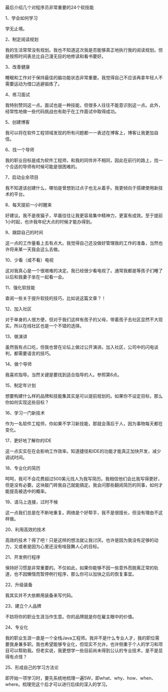最后介绍几个对程序员非常重要的24个软技能

1、学会如何学习

学无止境。

2、制定阅读规划

我的生活常常没有规划。我也不知道这次我是否能够真正地执行我的阅读规划。但是按照时间表总比自己漫无目的地修读和看书要好。

3、改善健康

睡眠和工作对于保持最佳的脑功能状态非常重要。我觉得自己不应该再拿年轻人不需要运动为借口逃避锻炼了。

4、练习面试

我特别赞同这一点。面试也是一种技能，但很多人往往不能意识到这一点。此外，经常性地做一些代码挑战也有助于在工作面试中取得成功。

5、创建博客

我可以将在软件工程领域发现的所有问题都一一表述在博客上，博客让我更加自信。

6、找一个导师

我的职业目标是成为软件工程师，和我的同伴并不相同，因此在前行的路上，找一个合适的导师有时候可能是很困难的。

7、启动业余项目

我不知道该创建什么，哪怕是曾想到过点子也无从着手。我更倾向于搭建使用新技术的平台。

8、每天提前一小时醒来

好建议。我不是夜猫子，早晨往往让我更容易集中精神力，更富有成效。至于提前1小时起，也许我年纪大点的时候才能办得到。

9、跟踪自己的时间

这一点的工作量看上去有点大。我觉得自己还没做好管理我的工作的准备，当然也许将来某一天我会这么去做。

10、少看（或不看）电视

这对我真心是一个很艰难的决定。我已经很少看电视了。通常我都是等孩子们睡了以后和我妻子坐在一起看一会。

11、强化软技能

查阅一些关于提升软技的技巧，比如说这篇文章？！

12、加入社区

对于单身的人很方便，但对于我们这样有孩子的父母，带着孩子去社区显然不大现实。所以在线社区也是一个不错的选择。

13、做演讲

虽然我有点口吃，但我也曾在论坛上做过公开演讲。加入社区，公司中的闪电谈判，都需要语言的技巧。

14、做个导师

我喜欢指导。当然关键是要找到适合指导的人。参照第6点。

15、制定年计划

想要构建什么样的品牌和技能集其实是可以提前规划的。如果你不设定目标，那么你如何实现这些目标？

16、学习一门新技术

作为一名软件工程师，你如果不学习新技能，那就会落后于人，因为事物每天都在变化。

17、更好地了解你的IDE

这一点实实在在会影响工作效率。知道捷径和IDE的功能才能真正加快开发，减少调试时间。

18、专业化的简历

呵呵，我可不会花费超过500美元找人为我写简历。我相信他们会比我写得更好，但是没有必要。这块敲门砖我自己就能搞定。我会问那些翻阅简历的同事，如何才能提高被选中的概率。

19、请马上连接，过时不候

这一点我们总是在不断地重复。网络是个好帮手，我不是很擅长，但没有理由不这样做。

20、利用高效的技术

高效的技术？得了吧！只是这样的想法就让我讨厌。也许是因为我没有足够的动力，又或者是因为心里还没有啥鼓舞人心的目标。

21、开发例行程序

保持好习惯是非常重要的。不仅如此，如果你能够不因一些意外而脱离正常的轨道，也不因懒惰而暂停例行程序，那么你可以加快之后的恢复事宜。

22、升级装备

我其实并不大依赖用装备来写代码。

23、建立个人品牌

不妨将你的职业生涯当作生意。你的品牌就是你在雇主眼中的价值。

24、专业化

我的职业生涯一直是一个全栈Java工程师。我并不是什么专业人才，我的职位需要我身兼多职。我也希望能够专业化，但现实不允许。也许侧重于个人的学习和项目可以帮助我。但老实说，我更想学一些目前尚未得到公认的专业技术，是不是显得有点怪？

25、形成自己的学习方法论

即开始一项学习时，要先系统地梳理一遍5W，即what、why、how、when、where。梳理完这个后才可以进行后续的深入的学习。
